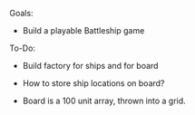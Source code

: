 Goals:
- Build a playable Battleship game

To-Do:
- Build factory for ships and for board
- How to store ship locations on board?

- Board is a 100 unit array, thrown into a grid.
